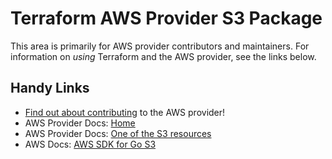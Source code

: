 # Terraform AWS Provider S3 Package

This area is primarily for AWS provider contributors and maintainers. For information on _using_ Terraform and the AWS provider, see the links below.


## Handy Links

* [Find out about contributing](../../../docs/contributing) to the AWS provider!
* AWS Provider Docs: [Home](https://registry.terraform.io/providers/hashicorp/aws/latest/docs)
* AWS Provider Docs: [One of the S3 resources](https://registry.terraform.io/providers/hashicorp/aws/latest/docs/resources/s3_access_point)
* AWS Docs: [AWS SDK for Go S3](https://docs.aws.amazon.com/sdk-for-go/api/service/s3/)
